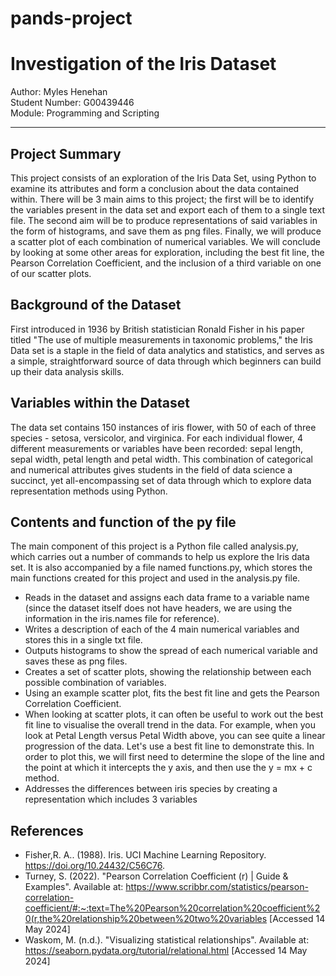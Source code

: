 # pands-project

# Investigation of the Iris Dataset
Author: Myles Henehan<br/>Student Number: G00439446<br/>Module: Programming and Scripting
***

## Project Summary
This project consists of an exploration of the Iris Data Set, using Python to examine its attributes and form a conclusion about the data contained within. There will be 3 main aims to this project; the first will be to identify the variables present in the data set and export each of them to a single text file. The second aim will be to produce representations of said variables in the form of histograms, and save them as png files. Finally, we will produce a scatter plot of each combination of numerical variables. We will conclude by looking at some other areas for exploration, including the best fit line, the Pearson Correlation Coefficient, and the inclusion of a third variable on one of our scatter plots.

## Background of the Dataset
First introduced in 1936 by British statistician Ronald Fisher in his paper titled "The use of multiple measurements in taxonomic problems," the Iris Data set is a staple in the field of data analytics and statistics, and serves as a simple, straightforward source of data through which beginners can build up their data analysis skills.

## Variables within the Dataset
The data set contains 150 instances of iris flower, with 50 of each of three species - setosa, versicolor, and virginica. For each individual flower, 4 different measurements or variables have been recorded: sepal length, sepal width, petal length and petal width. This combination of categorical and numerical attributes gives students in the field of data science a succinct, yet all-encompassing set of data through which to explore data representation methods using Python.

## Contents and function of the py file
The main component of this project is a Python file called analysis.py, which carries out a number of commands to help us explore the Iris data set. It is also accompanied by a file named functions.py, which stores the main functions created for this project and used in the analysis.py file.

- Reads in the dataset and assigns each data frame to a variable name (since the dataset itself does not have headers, we are using the information in the iris.names file for reference).
- Writes a description of each of the 4 main numerical variables and stores this in a single txt file.
- Outputs histograms to show the spread of each numerical variable and saves these as png files.
- Creates a set of scatter plots, showing the relationship between each possible combination of variables.
- Using an example scatter plot, fits the best fit line and gets the Pearson Correlation Coefficient.
 - When looking at scatter plots, it can often be useful to work out the best fit line to visualise the overall trend in the data. For example, when you look at Petal Length versus Petal Width above, you can see quite a linear progression of the data. Let's use a best fit line to demonstrate this. In order to plot this, we will first need to determine the slope of the line and the point at which it intercepts the y axis, and then use the y = mx + c method.
- Addresses the differences between iris species by creating a representation which includes 3 variables

## References
- Fisher,R. A.. (1988). Iris. UCI Machine Learning Repository. https://doi.org/10.24432/C56C76.
- Turney, S. (2022). "Pearson Correlation Coefficient (r) | Guide & Examples". Available at: https://www.scribbr.com/statistics/pearson-correlation-coefficient/#:~:text=The%20Pearson%20correlation%20coefficient%20(r,the%20relationship%20between%20two%20variables [Accessed 14 May 2024]
- Waskom, M. (n.d.). "Visualizing statistical relationships". Available at: https://seaborn.pydata.org/tutorial/relational.html [Accessed 14 May 2024]